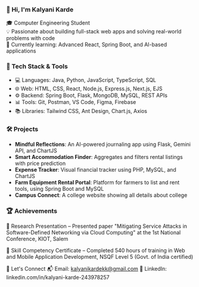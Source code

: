 ### 👋 Hi, I'm Kalyani Karde

🎓 Computer Engineering Student  
💡 Passionate about building full-stack web apps and solving real-world problems with code  
🌱 Currently learning: Advanced React, Spring Boot, and AI-based applications

### 🔧 Tech Stack & Tools

- 💻 Languages: Java, Python, JavaScript, TypeScript, SQL  
- 🌐 Web: HTML, CSS, React, Node.js, Express.js, Next.js, EJS  
- ⚙️ Backend: Spring Boot, Flask, MongoDB, MySQL, REST APIs  
- 📊 Tools: Git, Postman, VS Code, Figma, Firebase  
- 📚 Libraries: Tailwind CSS, Ant Design, Chart.js, Axios

### 🛠️ Projects

- **Mindful Reflections**: An AI-powered journaling app using Flask, Gemini API, and ChartJS  
- **Smart Accommodation Finder**: Aggregates and filters rental listings with price prediction  
- **Expense Tracker**: Visual financial tracker using PHP, MySQL, and ChartJS  
- **Farm Equipment Rental Portal**: Platform for farmers to list and rent tools, using Spring Boot and MySQL
- **Campus Connect**: A college website showing all details about college

### 🏆 Achievements

📄 Research Presentation – Presented paper "Mitigating Service Attacks in Software-Defined Networking via Cloud Computing" at the 1st National Conference, KIOT, Salem

📜 Skill Competency Certificate – Completed 540 hours of training in Web and Mobile Application Development, NSQF Level 5 (Govt. of India certified)

🤝 Let's Connect
📬 Email: kalyanikardekk@gmail.com
🔗 LinkedIn: linkedin.com/in/kalyani-karde-243978257


